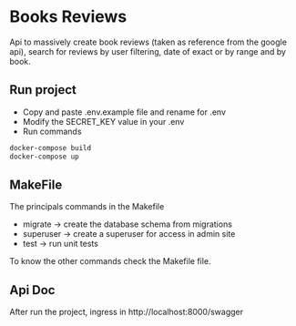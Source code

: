 # Books Reviews

Api to massively create book reviews (taken as reference from
the google api), search for reviews by user filtering, date of
exact or by range and by book.

## Run project

* Copy and paste .env.example file and rename for .env
* Modify the SECRET_KEY value in your .env
* Run commands
``` bash
docker-compose build
docker-compose up
```

## MakeFile

The principals commands in the Makefile

* migrate -> create the database schema from migrations
* superuser -> create a superuser for access in admin site
* test -> run unit tests

To know the other commands check the Makefile file.

## Api Doc

After run the project, ingress in http://localhost:8000/swagger
